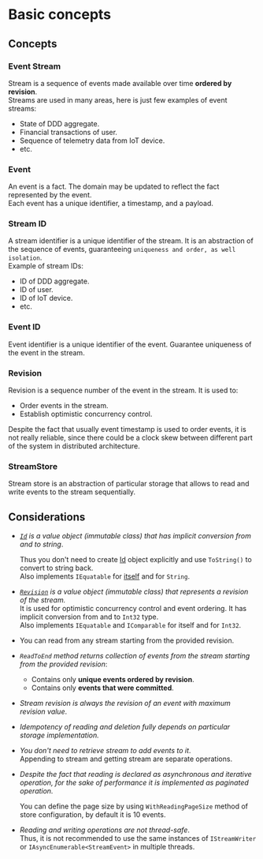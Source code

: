 # Basic concepts

## Concepts

### Event Stream

Stream is a sequence of events made available over time **ordered by revision**.  
Streams are used in many areas, here is just few examples of event streams:

- State of DDD aggregate.
- Financial transactions of user.
- Sequence of telemetry data from IoT device.
- etc.

### Event

An event is a fact. The domain may be updated to reflect the fact represented by the event.  
Each event has a unique identifier, a timestamp, and a payload.

### Stream ID

A stream identifier is a unique identifier of the stream.
It is an abstraction of the sequence of events, guaranteeing `uniqueness and order, as well isolation`.  
Example of stream IDs:

- ID of DDD aggregate.
- ID of user.
- ID of IoT device.
- etc.

### Event ID

Event identifier is a unique identifier of the event. Guarantee uniqueness of the event in the stream.

### Revision

Revision is a sequence number of the event in the stream. It is used to:

- Order events in the stream.
- Establish optimistic concurrency control.

Despite the fact that usually event timestamp is used to order events, it is not really reliable, since there could be a clock skew between different part of the system
in distributed architecture.

### StreamStore

Stream store is an abstraction of particular storage that allows to read and write events to the stream sequentially.

## Considerations

- _[`Id`][Id]  is a value object (immutable class) that has implicit conversion from and to string_.  

  Thus you don't need to create [Id] object explicitly and use `ToString()` to convert to string back.  
  Also implements `IEquatable`  for [itself][Id] and for `String`.
- _[`Revision`][Revision] is a value object (immutable class) that represents a revision of the stream._  
  It is used for optimistic concurrency control and event ordering.
  It has implicit conversion from and to `Int32` type.  
  Also implements `IEquatable` and `IComparable` for itself and for `Int32`.

- You can read from any stream starting from the provided revision.

- _`ReadToEnd` method  returns collection of events from the stream starting from the provided revision_:
  - Contains only **unique events ordered by revision**.
  - Contains only **events that were committed**.
  
- _Stream revision is always the revision of an event with maximum revision value_.

- _Idempotency of reading and deletion fully depends on particular storage implementation._

- _You don't need to retrieve stream  to add events to it_.  
  Appending to stream and getting stream  are separate operations.

- _Despite the fact that reading is declared as asynchronous and iterative operation, for the sake of performance it is implemented as paginated operation._

  You can define the page size by using `WithReadingPageSize` method of store configuration, by default it is 10 events.

- _Reading and writing operations are not thread-safe_.  
 Thus, it is not recommended to use the same instances of `IStreamWriter` or `IAsyncEnumerable<StreamEvent>` in multiple threads.

[Id]: ../src/StreamStore.Contracts/Id.cs
[Revision]: ../src/StreamStore.Contracts/Revision.cs
